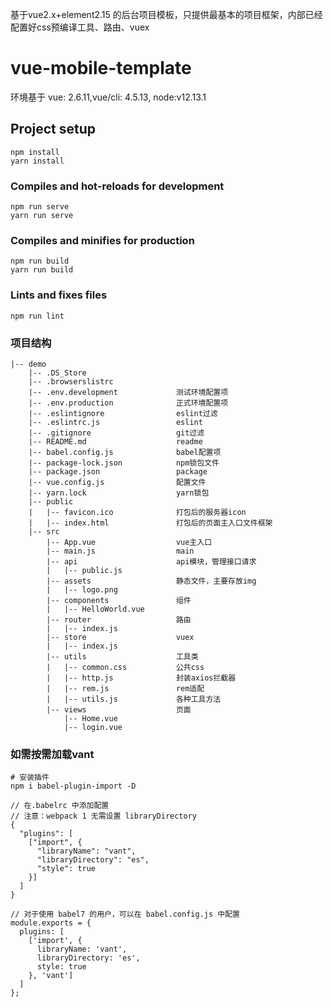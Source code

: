<!--
 * @Author: yuyongxing
 * @Date: 2021-10-18 11:40:44
 * @LastEditors: yuyongxing
 * @LastEditTime: 2021-12-18 20:39:13
 * @Description: 
-->
基于vue2.x+element2.15 的后台项目模板，只提供最基本的项目框架，内部已经配置好css预编译工具、路由、vuex
# vue-mobile-template

环境基于 vue: 2.6.11,vue/cli: 4.5.13, node:v12.13.1

## Project setup
```
npm install
yarn install
```

### Compiles and hot-reloads for development
```
npm run serve
yarn run serve
```

### Compiles and minifies for production
```
npm run build
yarn run build
```

### Lints and fixes files
```
npm run lint
```

### 项目结构
```
|-- demo
    |-- .DS_Store
    |-- .browserslistrc
    |-- .env.development             测试环境配置项
    |-- .env.production              正式环境配置项
    |-- .eslintignore                eslint过滤
    |-- .eslintrc.js                 eslint
    |-- .gitignore                   git过滤
    |-- README.md                    readme
    |-- babel.config.js              babel配置项
    |-- package-lock.json            npm锁包文件
    |-- package.json                 package
    |-- vue.config.js                配置文件
    |-- yarn.lock                    yarn锁包
    |-- public    
    |   |-- favicon.ico              打包后的服务器icon
    |   |-- index.html               打包后的页面主入口文件框架
    |-- src
        |-- App.vue                  vue主入口
        |-- main.js                  main
        |-- api                      api模块，管理接口请求
        |   |-- public.js
        |-- assets                   静态文件，主要存放img
        |   |-- logo.png
        |-- components               组件
        |   |-- HelloWorld.vue
        |-- router                   路由
        |   |-- index.js
        |-- store                    vuex
        |   |-- index.js
        |-- utils                    工具类
        |   |-- common.css           公共css
        |   |-- http.js              封装axios拦截器
        |   |-- rem.js               rem适配
        |   |-- utils.js             各种工具方法
        |-- views                    页面
            |-- Home.vue
            |-- login.vue

```

### 如需按需加载vant

```
# 安装插件
npm i babel-plugin-import -D
```
```
// 在.babelrc 中添加配置
// 注意：webpack 1 无需设置 libraryDirectory
{
  "plugins": [
    ["import", {
      "libraryName": "vant",
      "libraryDirectory": "es",
      "style": true
    }]
  ]
}

// 对于使用 babel7 的用户，可以在 babel.config.js 中配置
module.exports = {
  plugins: [
    ['import', {
      libraryName: 'vant',
      libraryDirectory: 'es',
      style: true
    }, 'vant']
  ]
};
```